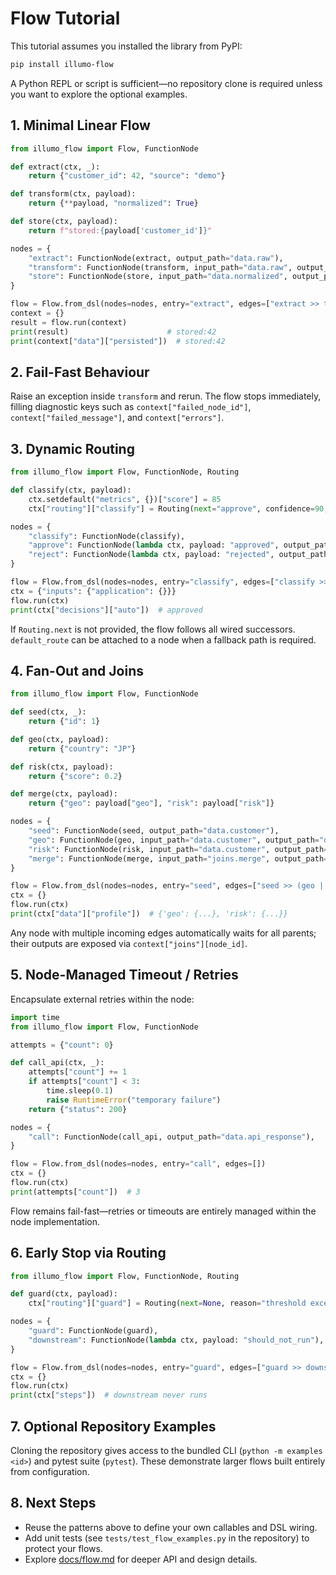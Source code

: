 # Flow Tutorial

This tutorial assumes you installed the library from PyPI:

```bash
pip install illumo-flow
```

A Python REPL or script is sufficient—no repository clone is required unless you want to explore the optional examples.

## 1. Minimal Linear Flow
```python
from illumo_flow import Flow, FunctionNode

def extract(ctx, _):
    return {"customer_id": 42, "source": "demo"}

def transform(ctx, payload):
    return {**payload, "normalized": True}

def store(ctx, payload):
    return f"stored:{payload['customer_id']}"

nodes = {
    "extract": FunctionNode(extract, output_path="data.raw"),
    "transform": FunctionNode(transform, input_path="data.raw", output_path="data.normalized"),
    "store": FunctionNode(store, input_path="data.normalized", output_path="data.persisted"),
}

flow = Flow.from_dsl(nodes=nodes, entry="extract", edges=["extract >> transform", "transform >> store"])
context = {}
result = flow.run(context)
print(result)                      # stored:42
print(context["data"]["persisted"])  # stored:42
```

## 2. Fail-Fast Behaviour
Raise an exception inside `transform` and rerun. The flow stops immediately, filling diagnostic keys such as `context["failed_node_id"]`, `context["failed_message"]`, and `context["errors"]`.

## 3. Dynamic Routing
```python
from illumo_flow import Flow, FunctionNode, Routing

def classify(ctx, payload):
    ctx.setdefault("metrics", {})["score"] = 85
    ctx["routing"]["classify"] = Routing(next="approve", confidence=90, reason="demo")

nodes = {
    "classify": FunctionNode(classify),
    "approve": FunctionNode(lambda ctx, payload: "approved", output_path="decisions.auto"),
    "reject": FunctionNode(lambda ctx, payload: "rejected", output_path="decisions.auto"),
}

flow = Flow.from_dsl(nodes=nodes, entry="classify", edges=["classify >> (approve | reject)"])
ctx = {"inputs": {"application": {}}}
flow.run(ctx)
print(ctx["decisions"]["auto"])  # approved
```
If `Routing.next` is not provided, the flow follows all wired successors. `default_route` can be attached to a node when a fallback path is required.

## 4. Fan-Out and Joins
```python
from illumo_flow import Flow, FunctionNode

def seed(ctx, _):
    return {"id": 1}

def geo(ctx, payload):
    return {"country": "JP"}

def risk(ctx, payload):
    return {"score": 0.2}

def merge(ctx, payload):
    return {"geo": payload["geo"], "risk": payload["risk"]}

nodes = {
    "seed": FunctionNode(seed, output_path="data.customer"),
    "geo": FunctionNode(geo, input_path="data.customer", output_path="data.geo"),
    "risk": FunctionNode(risk, input_path="data.customer", output_path="data.risk"),
    "merge": FunctionNode(merge, input_path="joins.merge", output_path="data.profile"),
}

flow = Flow.from_dsl(nodes=nodes, entry="seed", edges=["seed >> (geo | risk)", "(geo & risk) >> merge"])
ctx = {}
flow.run(ctx)
print(ctx["data"]["profile"])  # {'geo': {...}, 'risk': {...}}
```
Any node with multiple incoming edges automatically waits for all parents; their outputs are exposed via `context["joins"][node_id]`.

## 5. Node-Managed Timeout / Retries
Encapsulate external retries within the node:
```python
import time
from illumo_flow import Flow, FunctionNode

attempts = {"count": 0}

def call_api(ctx, _):
    attempts["count"] += 1
    if attempts["count"] < 3:
        time.sleep(0.1)
        raise RuntimeError("temporary failure")
    return {"status": 200}

nodes = {
    "call": FunctionNode(call_api, output_path="data.api_response"),
}

flow = Flow.from_dsl(nodes=nodes, entry="call", edges=[])
ctx = {}
flow.run(ctx)
print(attempts["count"])  # 3
```
Flow remains fail-fast—retries or timeouts are entirely managed within the node implementation.

## 6. Early Stop via Routing
```python
from illumo_flow import Flow, FunctionNode, Routing

def guard(ctx, payload):
    ctx["routing"]["guard"] = Routing(next=None, reason="threshold exceeded")

nodes = {
    "guard": FunctionNode(guard),
    "downstream": FunctionNode(lambda ctx, payload: "should_not_run"),
}

flow = Flow.from_dsl(nodes=nodes, entry="guard", edges=["guard >> downstream"])
ctx = {}
flow.run(ctx)
print(ctx["steps"])  # downstream never runs
```

## 7. Optional Repository Examples
Cloning the repository gives access to the bundled CLI (`python -m examples <id>`) and pytest suite (`pytest`). These demonstrate larger flows built entirely from configuration.

## 8. Next Steps
- Reuse the patterns above to define your own callables and DSL wiring.
- Add unit tests (see `tests/test_flow_examples.py` in the repository) to protect your flows.
- Explore [docs/flow.md](flow.md) for deeper API and design details.
